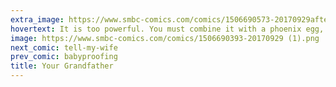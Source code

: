 ```yaml
---
extra_image: https://www.smbc-comics.com/comics/1506690573-20170929after (1).png
hovertext: It is too powerful. You must combine it with a phoenix egg, the milk of a unicorn, and some sugar and cinnamon. Only then will it take on a custardy texture.
image: https://www.smbc-comics.com/comics/1506690393-20170929 (1).png
next_comic: tell-my-wife
prev_comic: babyproofing
title: Your Grandfather
---
```


